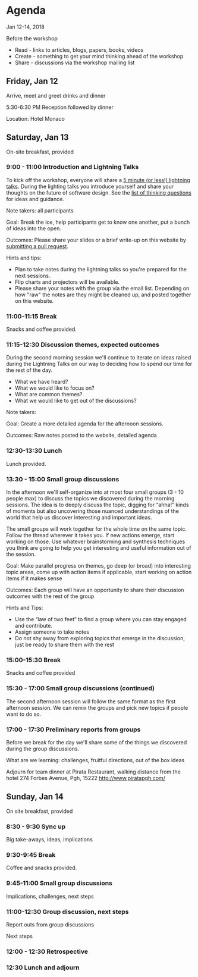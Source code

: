 # Agenda 

Jan 12-14, 2018

Before the workshop
* Read - links to articles, blogs, papers, books, videos
* Create - something to get your mind thinking ahead of the workshop
* Share - discussions via the workshop mailing list

## Friday, Jan 12

Arrive, meet and greet drinks and dinner

5:30-6:30 PM Reception followed by dinner

Location: Hotel Monaco

## Saturday, Jan 13

On-site breakfast, provided

### 9:00 - 11:00 Introduction and Lightning Talks

To kick off the workshop, everyone will share a [5 minute (or less!) lightning talks](https://github.com/michaelkeeling/future-of-software-design-workshop-2017/blob/master/participation.md#lighting-talks).  During the lighting talks you introduce yourself and share your thoughts on the future of software design.  See the [list of thinking questions](https://github.com/michaelkeeling/future-of-software-design-workshop-2017/blob/master/participation.md#ideas-for-your-lightning-talk) for ideas and guidance.

Note takers: all participants

Goal: Break the ice, help participants get to know one another, put a bunch of ideas into the open.

Outcomes: Please share your slides or a brief write-up on this website by [submitting a pull request](https://help.github.com/articles/about-pull-requests/).

Hints and tips:
* Plan to take notes during the lightning talks so you're prepared for the next sessions.
* Flip charts and projectors will be available.
* Please share your notes with the group via the email list.  Depending on how "raw" the notes are they might be cleaned
  up, and posted together on this website.

### 11:00-11:15 Break

Snacks and coffee provided.


### 11:15-12:30 Discussion themes, expected outcomes

During the second morning session we'll continue to iterate on ideas raised during the Lightning Talks on our way to deciding how to spend our time for the rest of the day.

* What we have heard?
* What we would like to focus on?
* What are common themes?
* What we would like to get out of the discussions?

Note takers: 

Goal: Create a more detailed agenda for the afternoon sessions.

Outcomes: Raw notes posted to the website, detailed agenda


### 12:30-13:30 Lunch

Lunch provided.


### 13:30 - 15:00 Small group discussions

In the afternoon we'll self-organize into at most four small groups (3 - 10 people max) to discuss
the topics we discovered during the morning sessions.  The idea is to deeply discuss the topic,
digging for “ahha!” kinds of moments but also uncovering those nuanced understandings of the world
that help us discover interesting and important ideas.

The small groups will work together for the whole time on the same topic.  Follow the thread wherever
it takes you.  If new actions emerge, start working on those.  Use whatever brainstorming and synthesis
techniques you think are going to help you get interesting and useful information out of the session.

Goal: Make parallel progress on themes, go deep (or broad) into interesting topic areas, come up with
action items if applicable, start working on action items if it makes sense

Outcomes: Each group will have an opportunity to share their discussion outcomes with the rest of the
group

Hints and Tips:

* Use the “law of two feet” to find a group where you can stay engaged and contribute.
* Assign someone to take notes
* Do not shy away from exploring topics that emerge in the discussion, just be ready to share them with the rest



### 15:00-15:30 Break

Snacks and coffee provided

### 15:30 - 17:00 Small group discussions (continued)

The second afternoon session will follow the same format as the first afternoon session.  We can
remix the groups and pick new topics if people want to do so.


### 17:00 - 17:30 Preliminary reports from groups

Before we break for the day we'll share some of the things we discovered during the
group discussions.

What are we learning: challenges, fruitful directions, out of the box ideas

Adjourn for team dinner at Pirata Restaurant, walking distance from the hotel
274 Forbes Avenue, Pgh, 15222
http://www.piratapgh.com/  

## Sunday, Jan 14

On site breakfast, provided


### 8:30 - 9:30 Sync up

Big take-aways, ideas, implications


### 9:30-9:45 Break 

Coffee and snacks provided.


### 9:45-11:00 Small group discussions

Implications, challenges, next steps


### 11:00-12:30 Group discussion, next steps

Report outs from group discussions

Next steps


### 12:00 - 12:30 Retrospective



### 12:30 Lunch and adjourn

